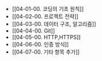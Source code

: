 - [[04-01-00. 코딩의 기초 원칙]]
- [[04-02-00. 프로젝트 전략]]
- [[04-03-00. 데이터 구조, 알고리즘]]
- [[04-04-00. Git]]
- [[04-05-00. HTTP,HTTPS]]
- [[04-06-00. 인증 방식]]
- [[04-07-00. 기타 항목 추가]]